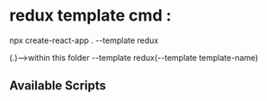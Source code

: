 # redux template cmd :

npx create-react-app . --template redux

(.)-->within this folder
--template redux(--template template-name)

## Available Scripts
